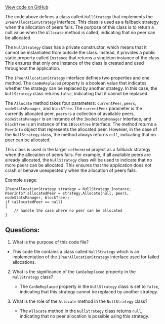 [View code on GitHub](https://github.com/nethermindeth/nethermind/Nethermind.Synchronization/Peers/AllocationStrategies/NullStrategy.cs)

The code above defines a class called `NullStrategy` that implements the `IPeerAllocationStrategy` interface. This class is used as a fallback strategy when the allocation of peers fails. The purpose of this class is to return a null value when the `Allocate` method is called, indicating that no peer can be allocated.

The `NullStrategy` class has a private constructor, which means that it cannot be instantiated from outside the class. Instead, it provides a public static property called `Instance` that returns a singleton instance of the class. This ensures that only one instance of the class is created and used throughout the application.

The `IPeerAllocationStrategy` interface defines two properties and one method. The `CanBeReplaced` property is a boolean value that indicates whether the strategy can be replaced by another strategy. In this case, the `NullStrategy` class returns `false`, indicating that it cannot be replaced.

The `Allocate` method takes four parameters: `currentPeer`, `peers`, `nodeStatsManager`, and `blockTree`. The `currentPeer` parameter is the currently allocated peer, `peers` is a collection of available peers, `nodeStatsManager` is an instance of the `INodeStatsManager` interface, and `blockTree` is an instance of the `IBlockTree` interface. The method returns a `PeerInfo` object that represents the allocated peer. However, in the case of the `NullStrategy` class, the method always returns `null`, indicating that no peer can be allocated.

This class is used in the larger `nethermind` project as a fallback strategy when the allocation of peers fails. For example, if all available peers are already allocated, the `NullStrategy` class will be used to indicate that no more peers can be allocated. This ensures that the application does not crash or behave unexpectedly when the allocation of peers fails.

Example usage:

```
IPeerAllocationStrategy strategy = NullStrategy.Instance;
PeerInfo? allocatedPeer = strategy.Allocate(null, peers, nodeStatsManager, blockTree);
if (allocatedPeer == null)
{
    // handle the case where no peer can be allocated
}
```
## Questions: 
 1. What is the purpose of this code file?
   - This code file contains a class called `NullStrategy` which is an implementation of the `IPeerAllocationStrategy` interface used for failed allocations.

2. What is the significance of the `CanBeReplaced` property in the `NullStrategy` class?
   - The `CanBeReplaced` property in the `NullStrategy` class is set to `false`, indicating that this strategy cannot be replaced by another strategy.

3. What is the role of the `Allocate` method in the `NullStrategy` class?
   - The `Allocate` method in the `NullStrategy` class returns `null`, indicating that no peer allocation is possible using this strategy.